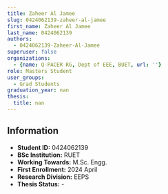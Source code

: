 ```yaml
---
title: Zaheer Al Jamee
slug: 0424062139-zaheer-al-jamee
first_name: Zaheer Al Jamee
last_name: 0424062139
authors:
  - 0424062139-Zaheer-Al-Jamee
superuser: false
organizations:
  - {name: Q-PACER RG, Dept of EEE, BUET, url: ''}
role: Masters Student
user_groups:
  - Grad Students
graduation_year: nan
thesis:
  title: nan
---
```


## Information
* **Student ID:** 0424062139
* **BSc Institution:** RUET
* **Working Towards:** M.Sc. Engg.
* **First Enrollment:** 2024 April
* **Research Division:** EEPS
* **Thesis Status:** -
